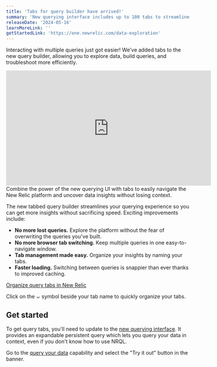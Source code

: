 ```yaml
---
title: 'Tabs for query builder have arrived!'
summary: 'New querying interface includes up to 100 tabs to streamline data exploration'
releaseDate: '2024-05-16'
learnMoreLink: '' 
getStartedLink: 'https://one.newrelic.com/data-exploration'
---
```


Interacting with multiple queries just got easier! We've added tabs to the new query builder, allowing you to explore data, build queries, and troubleshoot more efficiently. 

<iframe width="560" height="315" src="https://fast.wistia.net/embed/iframe/7bw1gg24up" frameborder="0" allow="accelerometer; autoplay; clipboard-write; encrypted-media; gyroscope; picture-in-picture" allowfullscreen></iframe>
<figcaption>Combine the power of the new querying UI with tabs to easily navigate the New Relic platform and uncover data insights without losing context. </figcaption>

The new tabbed query builder streamlines your querying experience so you can get more insights without sacrificing speed. Exciting improvements include:
- **No more lost queries.** Explore the platform without the fear of overwriting the queries you've built.
- **No more browser tab switching.** Keep multiple queries in one easy-to-navigate window.
- **Tab management made easy.** Organize your insights by naming your tabs.
- **Faster loading.** Switching between queries is snappier than ever thanks to improved caching.

[Organize query tabs in New Relic](./images/query-tabs.png "Organize query tabs in New Relic")
<figcaption>Click on the ⌄ symbol beside your tab name to quickly organize your tabs.<figcaption>

## Get started
To get query tabs, you'll need to update to the [new querying interface](https://docs.newrelic.com/whats-new/2024/02/whats-new-02-21-new-query-experience/). It provides an expandable persistent query which lets you query your data in context, even if you don't know how to use NRQL.

Go to the [query your data](https://one.newrelic.com/data-exploration) capability and select the "Try it out" button in the banner.